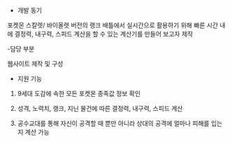 - 개발 동기

포켓몬 스칼렛/ 바이올렛 버전의 랭크 배틀에서 실시간으로 활용하기 위해 빠른 시간 내에 결정력, 내구력, 스피드 계산을 할 수 있는 계산기를 만들어 보고자 제작

 

-담당 부분

웹사이트 제작 및 구성

 

- 지원 기능

1) 9세대 도감에 속한 모든 포켓몬 종족값 정보 확인

2) 성격, 노력치, 랭크, 지닌 물건에 따른 결정력, 내구력, 스피드 계산

3) 공수교대를 통해 자신이 공격할 때 뿐만 아니라 상대의 공격에 얼마나 피해를 입는지 계산 가능
